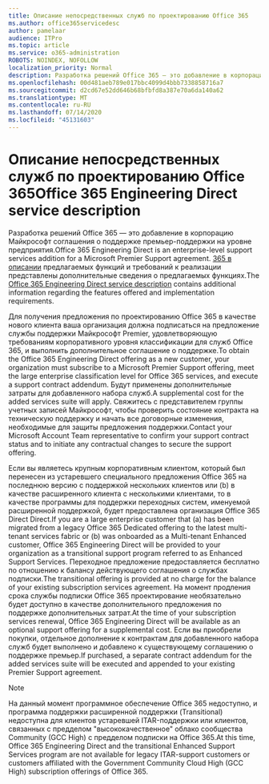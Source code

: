 ```yaml
---
title: Описание непосредственных служб по проектированию Office 365
ms.author: office365servicedesc
author: pamelaar
audience: ITPro
ms.topic: article
ms.service: o365-administration
ROBOTS: NOINDEX, NOFOLLOW
localization_priority: Normal
description: Разработка решений Office 365 — это добавление в корпорацию Майкрософт соглашения о поддержке премьер-поддержки на уровне предприятия. 365 в описании предлагаемых функций и требований к реализации представлены дополнительные сведения о предлагаемых функциях.
ms.openlocfilehash: 00d481aeb789e017bbc4099d4bbb7338858716a7
ms.sourcegitcommit: d2cd67e52dd646b68bfbfd8a387e70a6da140a62
ms.translationtype: MT
ms.contentlocale: ru-RU
ms.lasthandoff: 07/14/2020
ms.locfileid: "45131603"
---
```

# <a name="office-365-engineering-direct-service-description"></a><span data-ttu-id="f0b72-104">Описание непосредственных служб по проектированию Office 365</span><span class="sxs-lookup"><span data-stu-id="f0b72-104">Office 365 Engineering Direct service description</span></span>

<span data-ttu-id="f0b72-105">Разработка решений Office 365 — это добавление в корпорацию Майкрософт соглашения о поддержке премьер-поддержки на уровне предприятия.</span><span class="sxs-lookup"><span data-stu-id="f0b72-105">Office 365 Engineering Direct is an enterprise-level support services addition for a Microsoft Premier Support agreement.</span></span> <span data-ttu-id="f0b72-106">[365 в описании](https://github.com/MicrosoftDocs/OfficeDocs-O365ServiceDescriptions/blob/master/Office%20365%20Engineering%20Direct%20-%20Svc%20Desc%20(25mar2019).pdf) предлагаемых функций и требований к реализации представлены дополнительные сведения о предлагаемых функциях.</span><span class="sxs-lookup"><span data-stu-id="f0b72-106">The [Office 365 Engineering Direct service description](https://github.com/MicrosoftDocs/OfficeDocs-O365ServiceDescriptions/blob/master/Office%20365%20Engineering%20Direct%20-%20Svc%20Desc%20(25mar2019).pdf) contains additional information regarding the features offered and implementation requirements.</span></span>

<span data-ttu-id="f0b72-107">Для получения предложения по проектированию Office 365 в качестве нового клиента ваша организация должна подписаться на предложение службы поддержки Майкрософт Premier, удовлетворяющую требованиям корпоративного уровня классификации для служб Office 365, и выполнить дополнительное соглашение о поддержке.</span><span class="sxs-lookup"><span data-stu-id="f0b72-107">To obtain the Office 365 Engineering Direct offering as a new customer, your organization must subscribe to a Microsoft Premier Support offering, meet the large enterprise classification level for Office 365 services, and execute a support contract addendum.</span></span> <span data-ttu-id="f0b72-108">Будут применены дополнительные затраты для добавленного набора служб.</span><span class="sxs-lookup"><span data-stu-id="f0b72-108">A supplemental cost for the added services suite will apply.</span></span> <span data-ttu-id="f0b72-109">Свяжитесь с представителем группы учетных записей Майкрософт, чтобы проверить состояние контракта на техническую поддержку и начать все договорные изменения, необходимые для защиты предложения поддержки.</span><span class="sxs-lookup"><span data-stu-id="f0b72-109">Contact your Microsoft Account Team representative to confirm your support contract status and to initiate any contractual changes to secure the support offering.</span></span> 

<span data-ttu-id="f0b72-110">Если вы являетесь крупным корпоративным клиентом, который был перенесен из устаревшего специального предложения Office 365 на последнюю версию с поддержкой нескольких клиентов или (b) в качестве расширенного клиента с несколькими клиентами, то в качестве программы для поддержки переходных систем, именуемой расширенной поддержкой, будет предоставлена организация Office 365 Direct Direct.</span><span class="sxs-lookup"><span data-stu-id="f0b72-110">If you are a large enterprise customer that (a) has been migrated from a legacy Office 365 Dedicated offering to the latest multi-tenant services fabric or (b) was onboarded as a Multi-tenant Enhanced customer, Office 365 Engineering Direct will be provided to your organization as a transitional support program referred to as Enhanced Support Services.</span></span> <span data-ttu-id="f0b72-111">Переходное предложение предоставляется бесплатно по отношению к балансу действующего соглашения о службах подписки.</span><span class="sxs-lookup"><span data-stu-id="f0b72-111">The transitional offering is provided at no charge for the balance of your existing subscription services agreement.</span></span> <span data-ttu-id="f0b72-112">На момент продления срока службы подписки Office 365 проектирование необязательно будет доступно в качестве дополнительного предложения по поддержке дополнительных затрат.</span><span class="sxs-lookup"><span data-stu-id="f0b72-112">At the time of your subscription services renewal, Office 365 Engineering Direct will be available as an optional support offering for a supplemental cost.</span></span> <span data-ttu-id="f0b72-113">Если вы приобрели покупки, отдельное дополнение к контрактам для добавленного набора служб будет выполнено и добавлено к существующему соглашению о поддержке премьер.</span><span class="sxs-lookup"><span data-stu-id="f0b72-113">If purchased, a separate contract addendum for the added services suite will be executed and appended to your existing Premier Support agreement.</span></span>

> [!NOTE]
> <span data-ttu-id="f0b72-114">На данный момент программное обеспечение Office 365 недоступно, и программа поддержки расширенной поддержки (Transitional) недоступна для клиентов устаревшей ITAR-поддержки или клиентов, связанных с предделом "высококачественное" облако сообщества Community (GCC High) с предделом подписки на Office 365.</span><span class="sxs-lookup"><span data-stu-id="f0b72-114">At this time, Office 365 Engineering Direct and the transitional Enhanced Support Services program are not available for legacy ITAR-support customers or customers affiliated with the Government Community Cloud High (GCC High) subscription offerings of Office 365.</span></span>
